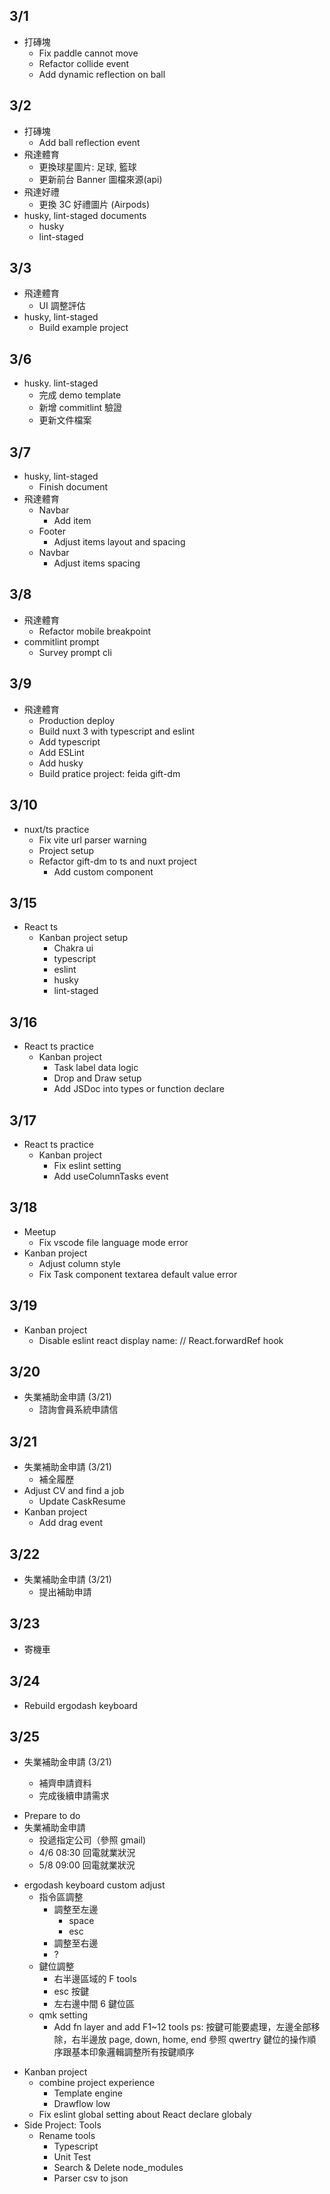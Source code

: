 ## 3/1

- 打磚塊
  - Fix paddle cannot move
  - Refactor collide event
  - Add dynamic reflection on ball

## 3/2

- 打磚塊
  - Add ball reflection event
- 飛達體育
  - 更換球星圖片: 足球, 籃球
  - 更新前台 Banner 圖檔來源(api)
- 飛達好禮
  - 更換 3C 好禮圖片 (Airpods)
- husky, lint-staged documents
  - husky
  - lint-staged

## 3/3

- 飛達體育
  - UI 調整評估
- husky, lint-staged
  - Build example project

## 3/6

- husky. lint-staged
  - 完成 demo template
  - 新增 commitlint 驗證
  - 更新文件檔案

## 3/7

- husky, lint-staged
  - Finish document
- 飛達體育
  - Navbar
    - Add item
  - Footer
    - Adjust items layout and spacing
  - Navbar
    - Adjust items spacing

## 3/8

- 飛達體育
  - Refactor mobile breakpoint
- commitlint prompt
  - Survey prompt cli

## 3/9

- 飛達體育
  - Production deploy
  - Build nuxt 3 with typescript and eslint
  - Add typescript
  - Add ESLint
  - Add husky
  - Build pratice project: feida gift-dm

## 3/10

- nuxt/ts practice
  - Fix vite url parser warning
  - Project setup
  - Refactor gift-dm to ts and nuxt project
    - Add custom component

## 3/15

- React ts
  - Kanban project setup
    - Chakra ui
    - typescript
    - eslint
    - husky
    - lint-staged

## 3/16

- React ts practice
  - Kanban project
    - Task label data logic
    - Drop and Draw setup
    - Add JSDoc into types or function declare

## 3/17

- React ts practice
  - Kanban project
    - Fix eslint setting
    - Add useColumnTasks event

## 3/18

- Meetup
  - Fix vscode file language mode error
- Kanban project
  - Adjust column style
  - Fix Task component textarea default value error

## 3/19

- Kanban project
  - Disable eslint react display name: // React.forwardRef hook

## 3/20

- 失業補助金申請 (3/21)
  - 諮詢會員系統申請信

## 3/21

- 失業補助金申請 (3/21)
  - 補全履歷
- Adjust CV and find a job
  - Update CaskResume
- Kanban project
  - Add drag event

## 3/22

- 失業補助金申請 (3/21)
  - 提出補助申請

## 3/23

- 寄機車

## 3/24

- Rebuild ergodash keyboard

## 3/25

- 失業補助金申請 (3/21)

  - 補齊申請資料
  - 完成後續申請需求

* Prepare to do
* 失業補助金申請
  - 投遞指定公司（參照 gmail)
  - 4/6 08:30 回電就業狀況
  - 5/8 09:00 回電就業狀況

- ergodash keyboard custom adjust
  - 指令區調整
    - 調整至左邊
      - space
      - esc
    - 調整至右邊
    - ?
  - 鍵位調整
    - 右半邊區域的 F tools
    - esc 按鍵
    - 左右邊中間 6 鍵位區
  - qmk setting
    - Add fn layer and add F1~12 tools
      ps: 按鍵可能要處理，左邊全部移除，右半邊放 page, down, home, end
      參照 qwertry 鍵位的操作順序跟基本印象邏輯調整所有按鍵順序

* Kanban project
  - combine project experience
    - Template engine
    - Drawflow low
  - Fix eslint global setting about React declare globaly
* Side Project: Tools
  - Rename tools
    - Typescript
    - Unit Test
    - Search & Delete node_modules
    - Parser csv to json
